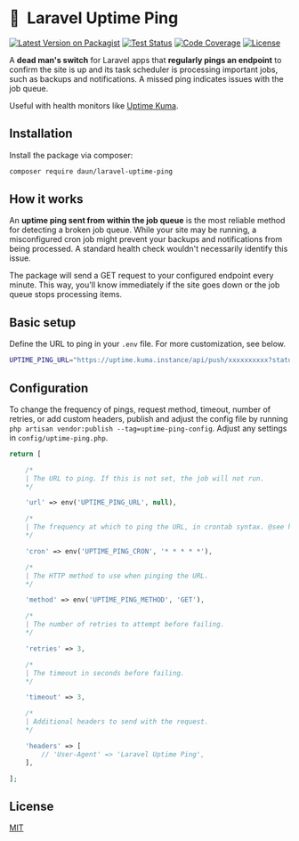 # 📡  Laravel Uptime Ping

[![Latest Version on Packagist](https://img.shields.io/packagist/v/daun/laravel-uptime-ping.svg)](https://packagist.org/packages/daun/laravel-uptime-ping)
[![Test Status](https://img.shields.io/github/actions/workflow/status/daun/laravel-uptime-ping/ci.yml?label=tests)](https://github.com/daun/laravel-uptime-ping/actions/workflows/ci.yml)
[![Code Coverage](https://img.shields.io/codecov/c/github/daun/laravel-uptime-ping)](https://app.codecov.io/gh/daun/laravel-uptime-ping)
[![License](https://img.shields.io/github/license/daun/laravel-uptime-ping.svg)](https://github.com/daun/laravel-uptime-ping/blob/master/LICENSE)

A **dead man's switch** for Laravel apps that **regularly pings an endpoint** to confirm the site is
up and its task scheduler is processing important jobs, such as backups and notifications. A missed
ping indicates issues with the job queue.

Useful with health monitors like [Uptime Kuma](https://uptime.kuma.pet/).

## Installation

Install the package via composer:

```bash
composer require daun/laravel-uptime-ping
```

## How it works

An **uptime ping sent from within the job queue** is the most reliable method for detecting a broken
job queue. While your site may be running, a misconfigured cron job might prevent your backups and
notifications from being processed. A standard health check wouldn't necessarily identify this issue.

The package will send a GET request to your configured endpoint every minute. This way, you'll know
immediately if the site goes down or the job queue stops processing items.

## Basic setup

Define the URL to ping in your `.env` file. For more customization, see below.

```bash
UPTIME_PING_URL="https://uptime.kuma.instance/api/push/xxxxxxxxxx?status=up&msg=OK&ping="
```

## Configuration

To change the frequency of pings, request method, timeout, number of retries, or add custom headers,
publish and adjust the config file by running `php artisan vendor:publish --tag=uptime-ping-config`.
Adjust any settings in `config/uptime-ping.php`.

```php
return [

    /*
    | The URL to ping. If this is not set, the job will not run.
    */

    'url' => env('UPTIME_PING_URL', null),

    /*
    | The frequency at which to ping the URL, in crontab syntax. @see https://crontab.guru for help
    */

    'cron' => env('UPTIME_PING_CRON', '* * * * *'),

    /*
    | The HTTP method to use when pinging the URL.
    */

    'method' => env('UPTIME_PING_METHOD', 'GET'),

    /*
    | The number of retries to attempt before failing.
    */

    'retries' => 3,

    /*
    | The timeout in seconds before failing.
    */

    'timeout' => 3,

    /*
    | Additional headers to send with the request.
    */

    'headers' => [
        // 'User-Agent' => 'Laravel Uptime Ping',
    ],

];

```

## License

[MIT](https://opensource.org/licenses/MIT)
